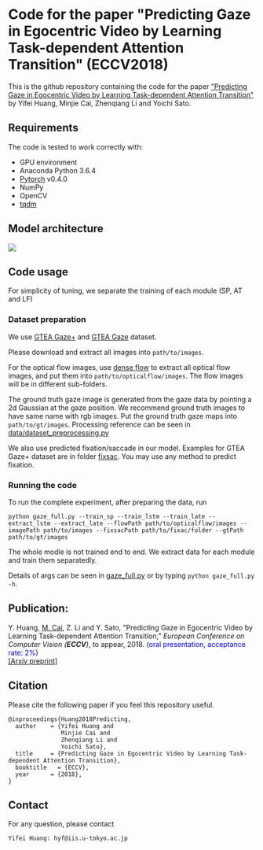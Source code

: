 # Code for the paper "Predicting Gaze in Egocentric Video by Learning Task-dependent Attention Transition" (ECCV2018)

This is the github repository containing the code for the paper ["Predicting Gaze in Egocentric Video by Learning Task-dependent Attention Transition"](https://arxiv.org/pdf/1803.09125) by Yifei Huang, Minjie Cai, Zhenqiang Li and Yoichi Sato.

## Requirements
The code is tested to work correctly with:

- GPU environment
- Anaconda Python 3.6.4
- [Pytorch](https://pytorch.org/) v0.4.0
- NumPy
- OpenCV
- [tqdm](https://github.com/tqdm/tqdm)

## Model architecture
<img src="https://hyf015.github.io/static/img/ECCV2018_architecture.jpg">

## Code usage
For simplicity of tuning, we separate the training of each module (SP, AT and LF)
### Dataset preparation
We use [GTEA Gaze+](http://ai.stanford.edu/~alireza/GTEA_Gaze_Website/GTEA_Gaze+.html) and [GTEA Gaze](http://ai.stanford.edu/~alireza/GTEA_Gaze_Website/GTEA_Gaze.html) dataset.

Please download and extract all images into `path/to/images`.

For the optical flow images, use [dense flow](https://github.com/yjxiong/dense_flow) to extract all optical flow images, and put them into `path/to/opticalflow/images`. The flow images will be in different sub-folders.

The ground truth gaze image is generated from the gaze data by pointing a 2d Gaussian at the gaze position. We recommend ground truth images to have same name with rgb images. Put the ground truth gaze maps into `path/to/gt/images`. Processing reference can be seen in [data/dataset_preprocessing.py](data/dataset_preprocessing.py)

We also use predicted fixation/saccade in our model. Examples for GTEA Gaze+ dataset are in folder [fixsac](fixsac/). You may use any method to predict fixation.

### Running the code
To run the complete experiment, after preparing the data, run
```
python gaze_full.py --train_sp --train_lstm --train_late --extract_lstm --extract_late --flowPath path/to/opticalflow/images --imagePath path/to/images --fixsacPath path/to/fixac/folder --gtPath path/to/gt/images
```
The whole modle is not trained end to end. We extract data for each module and train them separatedly.

Details of args can be seen in [gaze_full.py](gaze_full.py) or by typing ``python gaze_full.py -h``.

## Publication:
Y. Huang, <u>M. Cai</u>, Z. Li and Y. Sato, &quot;Predicting Gaze in Egocentric Video by Learning Task-dependent Attention Transition,&quot; <i>European Conference on Computer Vision (**ECCV**)</i>, to appear, 2018. (<font color="blue">oral presentation, acceptance rate: 2%</font>)  
[[Arxiv preprint]](https://arxiv.org/pdf/1803.09125)

## Citation
Please cite the following paper if you feel this repository useful.
```
@inproceedings{Huang2018Predicting,
  author    = {Yifei Huang and
               Minjie Cai and
               Zhenqiang Li and
               Yoichi Sato},
  title     = {Predicting Gaze in Egocentric Video by Learning Task-dependent Attention Transition},
  booktitle   = {ECCV},
  year      = {2018},
}
```

## Contact
For any question, please contact
```
Yifei Huang: hyf@iis.u-tokyo.ac.jp
```
